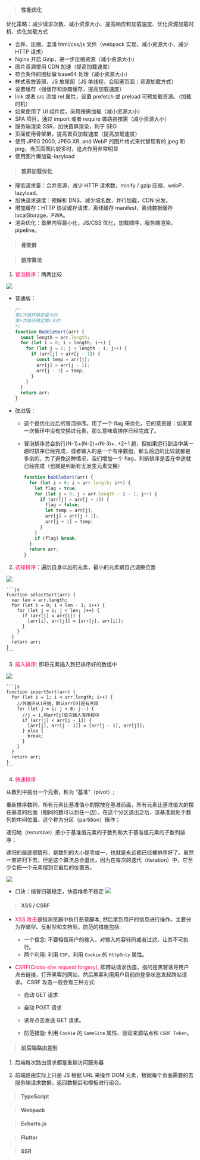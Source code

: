 > #### 性能优化

优化策略：减少请求次数、减小资源大小、提高响应和加载速度、优化资源加载时机、优化加载方式

- 合并、压缩、混淆 html/css/js 文件（webpack 实现，减小资源大小，减少 HTTP 请求）
- Nginx 开启 Gzip，进一步压缩资源（减小资源大小）
- 图片资源使用 CDN 加速（提高加载速度）
- 符合条件的图标做 base64 处理（减小资源大小）
- 样式表放首部，JS 放尾部（JS 单线程，会阻塞页面；资源加载方式）
- 设置缓存（强缓存和协商缓存，提高加载速度）
- link 或者 src 添加 rel 属性，设置 prefetch 或 preload 可预加载资源。（加载时机）
- 如果使用了 UI 组件库，采用按需加载（减小资源大小）
- SPA 项目，通过 import 或者 require 做路由按需（减小资源大小）
- 服务端渲染 SSR，加快首屏渲染，利于 SEO
- 页面使用骨架屏，提高首页加载速度（提高加载速度）
- 使用 JPEG 2000, JPEG XR, and WebP 的图片格式来代替现有的 jpeg 和 png，当页面图片较多时，这点作用非常明显
- 使用图片懒加载-lazyload

> #### 首屏加载优化

- 降低请求量：合并资源，减少 HTTP 请求数，minify / gzip 压缩，webP，lazyload。
- 加快请求速度：预解析 DNS，减少域名数，并行加载，CDN 分发。
- 增加缓存：HTTP 协议缓存请求，离线缓存 manifest，离线数据缓存 localStorage、PWA。
- 渲染优化：首屏内容最小化，JS/CSS 优化，加载顺序，服务端渲染，pipeline。

> #### 骨架屏

> #### 排序算法

1. <font color="#f06">冒泡排序</font>：两两比较

  <img src="imgs/paixu_maopao.gif">

- 普通版：

  ```js
  /*
  第1次循环确定最大的
  第n次循环确定第n大的
  */
  function BubbleSort(arr) {
    const length = arr.length;
    for (let i = 0; i < length; i++) {
      for (let j = 1; j < length - i; j++) {
        if (arr[j] < arr[j - 1]) {
          const temp = arr[j];
          arr[j] = arr[j - 1];
          arr[j - 1] = temp;
        }
      }
    }
    return arr;
  }
  ```

- 改进版：

  - 这个是优化过后的冒泡排序。用了一个 flag 来优化，它的意思是：如果某一次循环中没有交换过元素，那么意味着排序已经完成了。
  - 冒泡排序总会执行(N-1)+(N-2)+(N-3)+..+2+1 趟，但如果运行到当中某一趟时排序已经完成，或者输入的是一个有序数组，那么后边的比较就都是多余的，为了避免这种情况，我们增加一个 flag，判断排序是否在中途就已经完成（也就是判断有无发生元素交换）

    ```js
    function bubbleSort(arr) {
      for (let i = 0; i < arr.length; i++) {
        let flag = true;
        for (let j = 0; j < arr.length - i - 1; j++) {
          if (arr[j] > arr[j + 1]) {
            flag = false;
            let temp = arr[j];
            arr[j] = arr[j + 1];
            arr[j + 1] = temp;
          }
        }
        if (flag) break;
      }
      return arr;
    }
    ```

2. <font color="#f06">选择排序</font>：遍历自身以后的元素，最小的元素跟自己调换位置

  <img src="imgs/paixu_xuanze.gif">

    ```js
    function selectSort(arr) {
      var len = arr.length;
      for (let i = 0; i < len - 1; i++) {
        for (let j = i; j < len; j++) {
          if (arr[j] < arr[i]) {
            [arr[i], arr[j]] = [arr[j], arr[i]];
          }
        }
      }
      return arr;
    }
    ```

3. <font color="#f06">插入排序</font>: 即将元素插入到已排序好的数组中

  <img src="imgs/paixu_charu.gif">

    ```js
    function insertSort(arr) {
      for (let i = 1; i < arr.length; i++) {
        //外循环从1开始，默认arr[0]是有序段
        for (let j = i; j > 0; j--) {
          //j = i,将arr[j]依次插入有序段中
          if (arr[j] < arr[j - 1]) {
            [arr[j], arr[j - 1]] = [arr[j - 1], arr[j]];
          } else {
            break;
          }
        }
      }
      return arr;
    }
    ```

4. <font color="#f06">快速排序</font>

从数列中挑出一个元素，称为 “基准”（pivot）;

重新排序数列，所有元素比基准值小的摆放在基准前面，所有元素比基准值大的摆在基准的后面（相同的数可以到任一边）。在这个分区退出之后，该基准就处于数列的中间位置。这个称为分区（partition）操作；

递归地（recursive）把小于基准值元素的子数列和大于基准值元素的子数列排序；

递归的最底部情形，是数列的大小是零或一，也就是永远都已经被排序好了。虽然一直递归下去，但是这个算法总会退出，因为在每次的迭代（iteration）中，它至少会把一个元素摆到它最后的位置去。

  <img src="imgs/paixu_kuaisu.gif">

- 口诀：插冒归基稳定，快选堆希不稳定
  <img src="imgs/paixu_fuzadu.jpg" />

> #### XSS / CSRF

- <font color="#f06">XSS 攻击</font>是指浏览器中执行恶意脚本, 然后拿到用户的信息进行操作。主要分为存储型、反射型和文档型。防范的措施包括:

  - 一个信念: 不要相信用户的输入，对输入内容转码或者过滤，让其不可执行。
  - 两个利用: 利用 `CSP`，利用 `Cookie` 的 `HttpOnly` 属性。

- <font color="#f06">CSRF(Cross-site request forgery)</font>, 即跨站请求伪造，指的是黑客诱导用户点击链接，打开黑客的网站，然后黑客利用用户目前的登录状态发起跨站请求。
  CSRF 攻击一般会有三种方式:

  - 自动 GET 请求
  - 自动 POST 请求
  - 诱导点击发送 GET 请求。

  - 防范措施: 利用 `Cookie` 的 `SameSite` 属性、验证来源站点和 `CSRF Token`。

> #### 前后端路由差别

1. 后端每次路由请求都是重新访问服务器

2. 前端路由实际上只是 JS 根据 URL 来操作 DOM 元素，根据每个页面需要的去服务端请求数据，返回数据后和模板进行组合。

> #### TypeScript

> #### Webpack

> #### Echarts.js

> #### Flutter

> #### SSR
